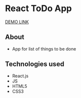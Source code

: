 # React ToDo App
[DEMO LINK](https:/tanyamoore.github.io/react_todo-app/)

## About
- App for list of things to be done

## Technologies used
- React.js
- JS
- HTML5
- CSS3
